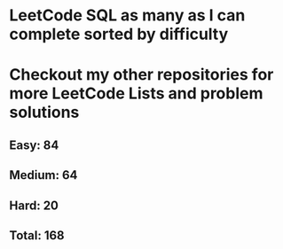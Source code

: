 <h1>LeetCode SQL as many as I can complete sorted by difficulty</h1>
<h1> Checkout my other repositories for more LeetCode Lists and problem solutions</h1>

<h2>Easy: 84</h2>
<h2>Medium: 64</h2>
<h2>Hard: 20</h2>
<h2>Total: 168</h2>

